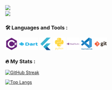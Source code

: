 <div id="header" align="left">
  <img src="https://media.giphy.com/media/WTjXuYA2y4o3UZly3W/giphy.gif" width="100"/>
</div>
<div id="badges" align="left">
  <a href="https://t.me/samuramaks">
    <img src="https://img.shields.io/badge/Samuramaks-9cf?logo=Telegram&logoColor=white"/>
  </a>


### :hammer_and_wrench: Languages and Tools :
<div> 
<img src = "https://github.com/devicons/devicon/blob/master/icons/csharp/csharp-plain.svg" title = "C#" alt="C#" width="40" height="40"/>
<img src = "https://github.com/devicons/devicon/blob/master/icons/dart/dart-plain-wordmark.svg" title = "Dart" alt="Dart" width="60" height="40"/>
<img src = "https://github.com/devicons/devicon/blob/master/icons/flutter/flutter-original.svg" title = "Flutter" alt="Flutter" width="40" height="40"/>
<img src = "https://github.com/devicons/devicon/blob/master/icons/python/python-plain-wordmark.svg" title = "Python" alt="Python" width="40" height="40"/>
<img src = "https://github.com/devicons/devicon/blob/master/icons/visualstudio/visualstudio-plain-wordmark.svg" title = "VS" alt="VS" width="40" height="40"/>
<img src = "https://github.com/devicons/devicon/blob/master/icons/vscode/vscode-original-wordmark.svg" title = "VS Code" alt="VS Code" width="40" height="40"/>
<img src = "https://github.com/devicons/devicon/blob/master/icons/git/git-original-wordmark.svg" title = "Git" alt="Git" width="40" height="40"/>
</div>
 
### :fire: My Stats :
[![GitHub Streak](http://github-readme-streak-stats.herokuapp.com?user=samuramaks&theme=dark&background=000000)](https://git.io/streak-stats)

[![Top Langs](https://github-readme-stats.vercel.app/api/top-langs/?username=samuramaks&layout=compact&theme=vision-friendly-dark)](https://github.com/anuraghazra/github-readme-stats)

